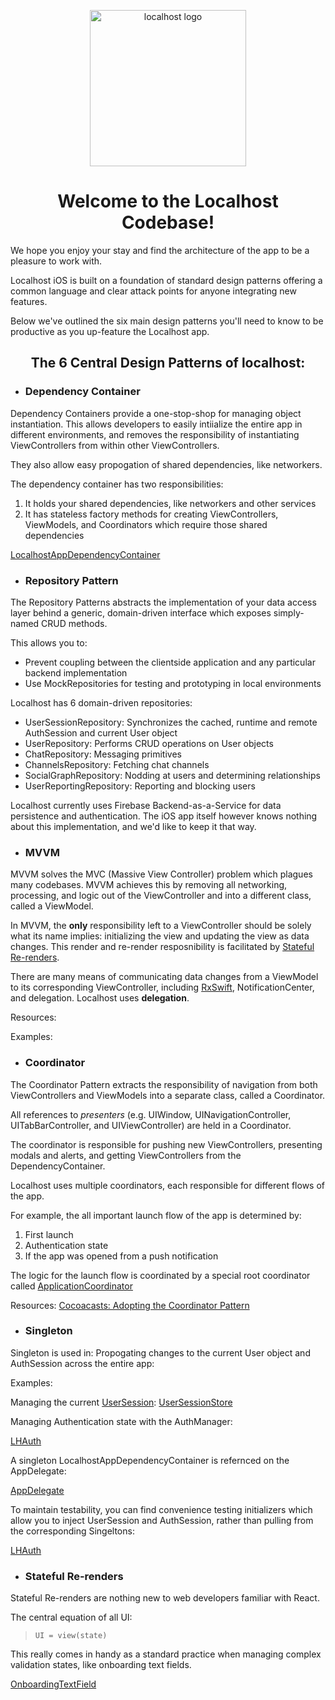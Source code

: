 <p align="center">
    <img src="https://github.com/alo9507/ContactiOS/blob/master/Contact/ItunesArtwork%402x.png" alt="localhost logo" width="250" height="250">
</p>

<h1 align="center">
    Welcome to the Localhost Codebase!
</h1>

We hope you enjoy your stay and find the architecture of the app to be a pleasure to work with.

Localhost iOS is built on a foundation of standard design patterns offering a common language and clear attack points for anyone integrating new features.

Below we've outlined the six main design patterns you'll need to know to be productive as you up-feature the Localhost app.

<h2 align="center">
    The 6 Central Design Patterns of localhost:
</h2>

- ### Dependency Container

Dependency Containers provide a one-stop-shop for managing object instantiation. This allows developers to easily intiialize the entire app in different environments, and removes the responsibility of instantiating ViewControllers from within other ViewControllers.

They also allow easy propogation of shared dependencies, like networkers.

The dependency container has two responsibilities:

1. It holds your shared dependencies, like networkers and other services
2. It has stateless factory methods for creating ViewControllers, ViewModels, and Coordinators which require those shared dependencies

[LocalhostAppDependencyContainer](https://github.com/alo9507/ContactiOS/blob/master/Contact/DependencyContainers/LocalhostAppDependencyContainer.swift)

- ### Repository Pattern

The Repository Patterns abstracts the implementation of your data access layer behind a generic, domain-driven interface which exposes simply-named CRUD methods.

This allows you to:

- Prevent coupling between the clientside application and any particular backend implementation
- Use MockRepositories for testing and prototyping in local environments

Localhost has 6 domain-driven repositories:

- UserSessionRepository: Synchronizes the cached, runtime and remote AuthSession and current User object
- UserRepository: Performs CRUD operations on User objects
- ChatRepository: Messaging primitives
- ChannelsRepository: Fetching chat channels
- SocialGraphRepository: Nodding at users and determining relationships
- UserReportingRepository: Reporting and blocking users

Localhost currently uses Firebase Backend-as-a-Service for data persistence and authentication. The iOS app itself however knows nothing about this implementation, and we'd like to keep it that way.

- ### MVVM

MVVM solves the MVC (Massive View Controller) problem which plagues many codebases. MVVM achieves this by removing all networking, processing, and logic out of the ViewController and into a different class, called a ViewModel.

In MVVM, the **only** responsibility left to a ViewController should be solely what its name implies: initializing the view and updating the view as data changes. This render and re-render resposnibility is facilitated by [Stateful Re-renders](#stateful-re-renders).

There are many means of communicating data changes from a ViewModel to its corresponding ViewController, including [RxSwift](https://github.com/ReactiveX/RxSwift), NotificationCenter, and delegation. Localhost uses **delegation**.

Resources:

Examples:

- ### Coordinator

The Coordinator Pattern extracts the responsibility of navigation from both ViewControllers and ViewModels into a separate class, called a Coordinator.

All references to _presenters_ (e.g. UIWindow, UINavigationController, UITabBarController, and UIViewController) are held in a Coordinator.

The coordinator is responsible for pushing new ViewControllers, presenting modals and alerts, and getting ViewControllers from the DependencyContainer.

Localhost uses multiple coordinators, each responsible for different flows of the app.

For example, the all important launch flow of the app is determined by:

1. First launch
2. Authentication state
3. If the app was opened from a push notification

The logic for the launch flow is coordinated by a special root coordinator called [ApplicationCoordinator](https://github.com/alo9507/ContactiOS/blob/master/Contact/Coordinators/ApplicationCoordinator/ApplicationCoordinator.swift)

Resources:
[Cocoacasts: Adopting the Coordinator Pattern](https://cocoacasts.com/mastering-navigation-with-coordinators-adopting-the-coordinator-pattern)

- ### Singleton

Singleton is used in:
Propogating changes to the current User object and AuthSession across the entire app:

Examples:

Managing the current [UserSession](https://github.com/alo9507/ContactiOS/blob/master/Contact/UserSession/UserSessionRepository/UserSession.swift):
[UserSessionStore](https://github.com/alo9507/ContactiOS/blob/master/Contact/UserSession/UserSessionStore.swift)

Managing Authentication state with the AuthManager:

[LHAuth](https://github.com/alo9507/ContactiOS/blob/master/Contact/Auth/LHAuth.swift)

A singleton LocalhostAppDependencyContainer is refernced on the AppDelegate:

[AppDelegate](https://github.com/alo9507/ContactiOS/blob/master/Contact/Configuration/AppDelegate.swift)

To maintain testability, you can find convenience testing initializers which allow you to inject UserSession and AuthSession, rather than pulling from the corresponding Singeltons:

[LHAuth](https://github.com/alo9507/ContactiOS/blob/master/Contact/Auth/LHAuth.swift)

- ### Stateful Re-renders

Stateful Re-renders are nothing new to web developers familiar with React.

The central equation of all UI:

> `UI = view(state)`

This really comes in handy as a standard practice when managing complex validation states, like onboarding text fields.

[OnboardingTextField](https://github.com/alo9507/ContactiOS/blob/master/Contact/Controller/Onboarding/Components/TextFields/OnboardingTextField.swift)
